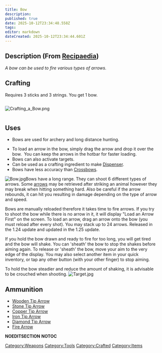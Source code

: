 ```yaml
---
title: Bow
description: 
published: true
date: 2025-10-12T23:34:48.558Z
tags: 
editor: markdown
dateCreated: 2025-10-12T23:34:44.601Z
---
```


## Description (From [Recipaedia](Recipaedia "wikilink"))

*A bow can be used to fire various types of arrows.*

## Crafting

Requires 3 sticks and 3 strings. You get 1 bow. 

<div style="overflow:hidden">

![Crafting_a_Bow.png](Crafting_a_Bow.png "Crafting_a_Bow.png")

</div>

## Uses

  - Bows are used for archery and long distance hunting.

<!-- end list -->

  - To load an arrow in the bow, simply drag the arrow and drop it over
    the bow.  You can keep the arrows in the hotbar for faster loading. 
  - Bows can also activate targets. 
  - Can be used as a crafting ingredient to make
    [Dispenser](Dispenser "wikilink").
  - Bows have less accuracy than [Crossbows](Crossbow "wikilink").

![Bow.jpg](Bow.jpg "Bow.jpg")Bows have a long range. They can shoot 6
different types of arrows. Some [arrows](arrow "wikilink") may be
retrieved after striking an animal however they may break when hitting
something hard. Also be careful if the arrow rebounds, it can hit you
resulting in damage depending on the type of arrow and speed.

Bows are manually reloaded therefore it takes time to fire arrows. If
you try to shoot the bow while there is no arrow in it, it will display
"Load an Arrow First" on the screen. To load an arrow, drag an arrow
onto the bow (you must reload after every shot). You may stack up to 24
arrows. Released in the 1.24 update and updated in the 1.25 update.

If you hold the bow drawn and ready to fire for too long, you will get
tired and the bow will shake. You can 'sheath' the bow to stop the
shakes before aiming again. To release or 'sheath' the bow, move your
aim to the very edge of the display. You may also select another item in
your quick inventory, or tap any other button (with your other finger)
to stop aiming.

To hold the bow steadier and reduce the amount of shaking, it is
advisable to be crouched when shooting. ![Target.jpg](Target.jpg
"Target.jpg")

## Ammunition

  - [Wooden Tip Arrow](Wooden_Tip_Arrow "wikilink")
  - [Stone Tip Arrow](Stone_Tip_Arrow "wikilink")
  - [Copper Tip Arrow](Copper_Tip_Arrow "wikilink")
  - [Iron Tip Arrow](Iron_Tip_Arrow "wikilink")
  - [Diamond Tip Arrow](Diamond_Tip_Arrow "wikilink")
  - [Fire Arrow](Fire_Arrow "wikilink")

__NOEDITSECTION__ __NOTOC__

[Category:Weapons](Category:Weapons "wikilink")
[Category:Tools](Category:Tools "wikilink")
[Category:Crafted](Category:Crafted "wikilink")
[Category:Items](Category:Items "wikilink")